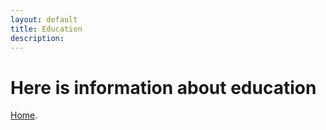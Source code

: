 ```yaml
---
layout: default
title: Education
description: 
---
```


# Here is information about education

[Home](./index.md).

